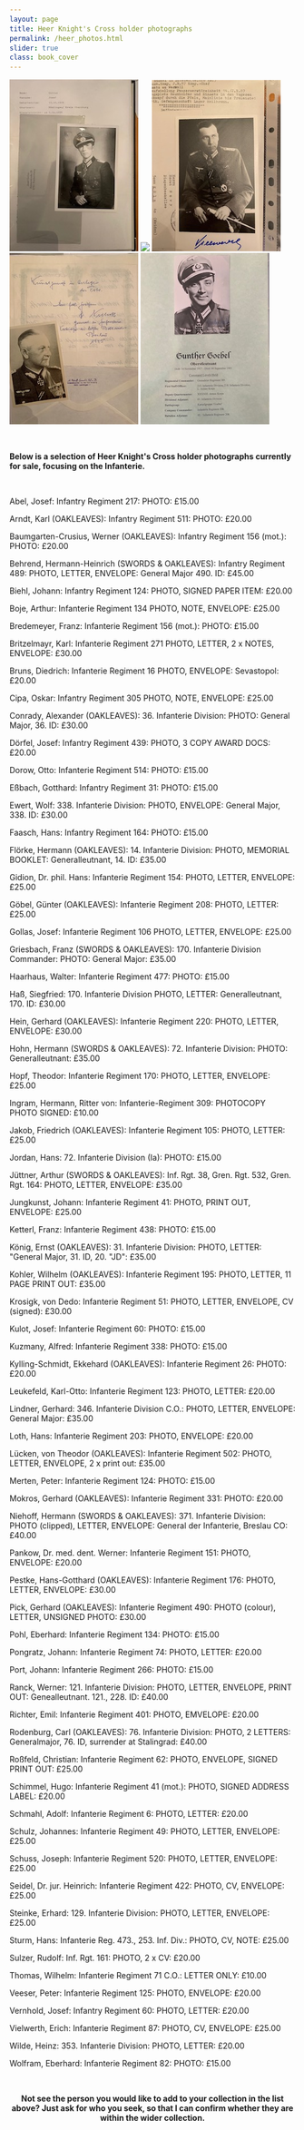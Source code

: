```yaml
---
layout: page
title: Heer Knight's Cross holder photographs
permalink: /heer_photos.html
slider: true
class: book_cover
---
```


<p float="left">
<img src="./assets/Josef Gollas.jpg"/>
<img src="./assets/Behrend.jpg"/>
<img src="./assets/Vielwerth.jpg"/>
<img src="./assets/Niehoff.jpg"/>
<img src="./assets/Goebel.jpg"/>
</p>  
<br />
<p><b>Below is a selection of Heer Knight's Cross holder photographs currently for sale, focusing on  the Infanterie.</b></p>
<br />
<p>Abel, Josef:	Infantry Regiment 217:	PHOTO: £15.00</p>
<p>Arndt,	Karl	(OAKLEAVES):	Infantry Regiment 511:	PHOTO:	£20.00</p>
<p>Baumgarten-Crusius,	Werner	(OAKLEAVES):	Infantry Regiment 156 (mot.):	PHOTO: £20.00</p>
<p>Behrend,	Hermann-Heinrich	(SWORDS & OAKLEAVES):	Infantry Regiment 489:	PHOTO, LETTER, ENVELOPE:	General Major 490. ID:	£45.00</p>
<p>Biehl,	Johann: Infantry Regiment 124:	PHOTO, SIGNED PAPER ITEM:	£20.00</p>
<p>Boje,	Arthur: Infanterie Regiment 134	PHOTO, NOTE, ENVELOPE:	£25.00</p>
<p>Bredemeyer,	Franz: Infanterie Regiment 156 (mot.):	PHOTO:	£15.00</p>
<p>Britzelmayr,	Karl: Infanterie Regiment 271	PHOTO, LETTER, 2 x NOTES, ENVELOPE:	£30.00</p>
<p>Bruns,	Diedrich: Infanterie Regiment 16	PHOTO, ENVELOPE:	Sevastopol:	£20.00</p>
<p>Cipa,	Oskar: Infantry Regiment 305	PHOTO, NOTE, ENVELOPE:	£25.00</p>
 <p>Conrady,	Alexander	(OAKLEAVES): 36. Infanterie Division:	PHOTO:	General Major, 36. ID:	£30.00</p>
<p>Dörfel,	Josef: Infantry Regiment 439:	PHOTO, 3 COPY AWARD DOCS:	£20.00</p>
<p>Dorow,	Otto: Infanterie Regiment 514:	PHOTO:	£15.00</p>
<p>Eßbach,	Gotthard: Infantry Regiment 31:	PHOTO:	£15.00</p>
<p>Ewert,	Wolf: 338. Infanterie Division:	PHOTO, ENVELOPE:	General Major, 338. ID:	£30.00</p>
<p>Faasch,	Hans: Infantry Regiment 164:	PHOTO:	£15.00</p>
<p>Flörke,	Hermann	(OAKLEAVES):	14. Infanterie Division:	PHOTO, MEMORIAL BOOKLET:	Generalleutnant, 14. ID:	£35.00</p>
<p>Gidion,	Dr. phil. Hans: Infanterie Regiment 154:	PHOTO, LETTER, ENVELOPE:	£25.00</p>
<p>Göbel,	Günter	(OAKLEAVES):	Infanterie Regiment 208:	PHOTO, LETTER:	£25.00</p>
<p>Gollas,	Josef: Infanterie Regiment 106	PHOTO, LETTER, ENVELOPE:	£25.00</p>
<p>Griesbach,	Franz	(SWORDS & OAKLEAVES):	170. Infanterie Division Commander:	PHOTO:	General Major:	£35.00</p>
<p>Haarhaus,	Walter: Infanterie Regiment 477:	PHOTO:	£15.00</p>
<p>Haß,	Siegfried: 170. Infanterie Division	PHOTO, LETTER:	Generalleutnant, 170. ID:	£30.00</p>
<p>Hein,	Gerhard	(OAKLEAVES): Infanterie Regiment 220:	PHOTO, LETTER, ENVELOPE: £30.00</p>
<p>Hohn,	Hermann	(SWORDS & OAKLEAVES):	72. Infanterie Division:	PHOTO:	Generalleutnant: £35.00</p>
<p>Hopf,	Theodor: Infanterie Regiment 170:	PHOTO, LETTER, ENVELOPE:	£25.00</p>
<p>Ingram,	Hermann, Ritter von: Infanterie-Regiment 309:	PHOTOCOPY PHOTO SIGNED:	£10.00</p>
<p>Jakob,	Friedrich	(OAKLEAVES):	Infanterie Regiment 105:	PHOTO, LETTER:	£25.00</p>
<p>Jordan,	Hans: 72. Infanterie Division (Ia):	PHOTO:	£15.00</p>
<p>Jüttner,	Arthur	(SWORDS & OAKLEAVES):	Inf. Rgt. 38, Gren. Rgt. 532, Gren. Rgt. 164:	PHOTO, LETTER, ENVELOPE:	£35.00</p>
<p>Jungkunst,	Johann: Infanterie Regiment 41:	PHOTO, PRINT OUT, ENVELOPE:	£25.00</p>
<p>Ketterl,	Franz: Infanterie Regiment 438:	PHOTO:	£15.00</p>
<p>König,	Ernst	(OAKLEAVES): 31. Infanterie Division:	PHOTO, LETTER:	"General Major, 31. ID, 20. "JD":	£35.00</p>
<p>Kohler,	Wilhelm	(OAKLEAVES): Infanterie Regiment 195:	PHOTO, LETTER, 11 PAGE PRINT OUT:	£35.00</p>
<p>Krosigk, von	Dedo: Infanterie Regiment 51:	PHOTO, LETTER, ENVELOPE, CV (signed):	£30.00</p>
<p>Kulot,	Josef: Infanterie Regiment 60:	PHOTO:	£15.00</p>
<p>Kuzmany,	Alfred: Infanterie Regiment 338:	PHOTO:	£15.00</p>
<p>Kylling-Schmidt,	Ekkehard	(OAKLEAVES): Infanterie Regiment 26: PHOTO:	£20.00</p>
<p>Leukefeld,	Karl-Otto: Infanterie Regiment 123:	PHOTO, LETTER:	£20.00</p>
<p>Lindner,	Gerhard: 346. Infanterie Division C.O.:	PHOTO, LETTER, ENVELOPE:	General Major:	£35.00</p>
<p>Loth,	Hans: Infanterie Regiment 203:	PHOTO, ENVELOPE:	£20.00</p>
<p>Lücken, von	Theodor	(OAKLEAVES): Infanterie Regiment 502:	PHOTO, LETTER, ENVELOPE, 2 x print out:	£35.00</p>
<p>Merten,	Peter: Infanterie Regiment 124: PHOTO:	£15.00</p>
<p>Mokros,	Gerhard	(OAKLEAVES):	Infanterie Regiment 331:	PHOTO:	£20.00</p>
<p>Niehoff,	Hermann	(SWORDS & OAKLEAVES):	371. Infanterie Division:	PHOTO (clipped), LETTER, ENVELOPE: General der Infanterie, Breslau CO: £40.00</p>
<p>Pankow,	Dr. med. dent. Werner: Infanterie Regiment 151: PHOTO, ENVELOPE:	£20.00</p>
<p>Pestke,	Hans-Gotthard	(OAKLEAVES): Infanterie Regiment 176:	PHOTO, LETTER, ENVELOPE:	£30.00</p>
<p>Pick,	Gerhard	(OAKLEAVES): Infanterie Regiment 490: PHOTO	(colour), LETTER, UNSIGNED PHOTO:	£30.00</p>
<p>Pohl,	Eberhard: Infanterie Regiment 134: PHOTO: £15.00</p>
<p>Pongratz,	Johann: Infanterie Regiment 74:	PHOTO, LETTER:	£20.00</p>
<p>Port, Johann: Infanterie Regiment 266:	PHOTO:	£15.00</p>
<p>Ranck,	Werner: 121. Infanterie Division:	PHOTO, LETTER, ENVELOPE, PRINT OUT:	Genealleutnant. 121., 228. ID: £40.00</p>
<p>Richter,	Emil: Infanterie Regiment 401: PHOTO, EMVELOPE:	£20.00</p>
<p>Rodenburg,	Carl	(OAKLEAVES): 76. Infanterie Division:	PHOTO, 2 LETTERS:	Generalmajor, 76. ID, surrender at Stalingrad:	£40.00</p>
<p>Roßfeld,	Christian: Infanterie Regiment 62: PHOTO, ENVELOPE, SIGNED PRINT OUT:	£25.00</p>
<p>Schimmel,	Hugo: Infanterie Regiment 41 (mot.):	PHOTO, SIGNED ADDRESS LABEL:	£20.00</p>
<p>Schmahl,	Adolf: Infanterie Regiment 6:	PHOTO, LETTER:	£20.00</p>
<p>Schulz,	Johannes: Infanterie Regiment 49:	PHOTO, LETTER, ENVELOPE:	£25.00</p>
<p>Schuss,	Joseph: Infanterie Regiment 520:	PHOTO, LETTER, ENVELOPE:	£25.00</p>
<p>Seidel,	Dr. jur. Heinrich: Infanterie Regiment 422: PHOTO, CV, ENVELOPE:	£25.00</p>
<p>Steinke,	Erhard: 129. Infanterie Division:	PHOTO, LETTER, ENVELOPE:	£25.00</p>
<p>Sturm,	Hans: Infanterie Reg. 473., 253. Inf. Div.:	PHOTO, CV, NOTE:	£25.00</p>
<p>Sulzer,	Rudolf: Inf. Rgt. 161:	PHOTO, 2 x CV: £20.00</p>
<p>Thomas,	Wilhelm: Infanterie Regiment 71 C.O.: LETTER ONLY:	£10.00</p>
<p>Veeser,	Peter: Infanterie Regiment 125: PHOTO, ENVELOPE:	£20.00</p>
<p>Vernhold,	Josef: Infantry Regiment 60: PHOTO, LETTER:	£20.00</p>
<p>Vielwerth,	Erich: Infanterie Regiment 87: PHOTO, CV, ENVELOPE:	£25.00</p>
<p>Wilde,	Heinz: 353. Infanterie Division:	PHOTO, LETTER:	£20.00</p>
<p>Wolfram,	Eberhard: Infanterie Regiment 82: PHOTO:	£15.00</p>
<br />
<p><b><center>Not see the person you would like to add to your collection in the list above? Just ask for who you seek, so that I can confirm whether they are within the wider collection.</center></b></p>
